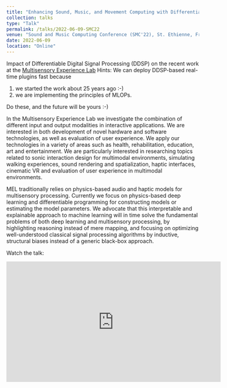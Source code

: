 ```yaml
---
title: "Enhancing Sound, Music, and Movement Computing with Differentiable DSP"
collection: talks
type: "Talk"
permalink: /talks/2022-06-09-SMC22
venue: "Sound and Music Computing Conference (SMC'22), St. Ethienne, France"
date: 2022-06-09
location: "Online"
---
```

Impact of Differentiable Digital Signal Processing (DDSP) on the recent work at the [Multisensory Experience Lab](https://melcph.create.aau.dk/) Hints: We can deploy DDSP-based real-time plugins fast because 

1. we started the work about 25 years ago :-) 
2. we are implementing the principles of MLOPs. 

Do these, and the future will be yours :-) 

In the Multisensory Experience Lab we investigate the combination of different input and output modalities in interactive applications. We are interested in both development of novel hardware and software technologies, as well as evaluation of user experience. We apply our technologies in a variety of areas such as health, rehabilitation, education, art and entertainment. We are particularly interested in researching topics related to sonic interaction design for multimodal environments, simulating walking experiences, sound rendering and spatialization, haptic interfaces, cinematic VR and evaluation of user experience in multimodal environments.

MEL traditionally relies on physics-based audio and haptic models for multisensory processing. Currently we focus on physics-based deep learning and differentiable programming for constructing models or estimating the model parameters. We advocate that this interpretable and explainable approach to machine learning will in time solve the fundamental problems of both deep learning and multisensory processing, by highlighting reasoning instead of mere mapping, and focusing on optimizing well-understood classical signal processing algorithms by inductive, structural biases instead of a generic black-box approach.

Watch the talk: 
<iframe width="560" height="315" src="https://youtu.be/Kr_807NNYVU?t=513" title="YouTube video player" frameborder="0" allow="accelerometer; autoplay; clipboard-write; encrypted-media; gyroscope; picture-in-picture" allowfullscreen></iframe>
